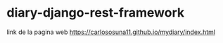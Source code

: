 # diary-django-rest-framework

link de la pagina web https://carlososuna11.github.io/mydiary/index.html

